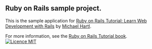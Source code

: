 ## Ruby on Rails sample project.

This is the sample application for
[Ruby on Rails Tutorial:
Learn Web Development with Rails](http://www.railstutorial.org/)
by [Michael Hartl](http://www.michaelhartl.com/).


For more information, see the
[Ruby on Rails Tutorial book](http://www.railstutorial.org/book).     
[![Licence MIT](https://img.shields.io/apm/l/vim-mode.svg)](https://opensource.org/licenses/MIT)

